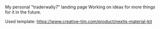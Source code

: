 My personal "traderwally7" landing page
Working on ideas for more things for it in the future.

Used template:
https://www.creative-tim.com/product/nextjs-material-kit